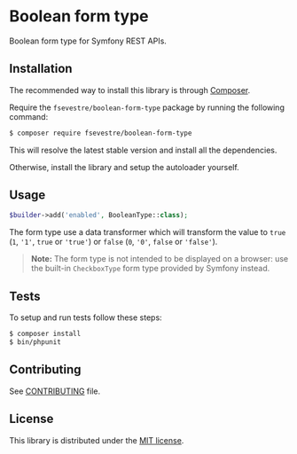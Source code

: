 Boolean form type
=================

Boolean form type for Symfony REST APIs.


Installation
------------
The recommended way to install this library is through [Composer](http://getcomposer.org/).

Require the `fsevestre/boolean-form-type` package by running the following command:

```sh
$ composer require fsevestre/boolean-form-type
```

This will resolve the latest stable version and install all the dependencies.

Otherwise, install the library and setup the autoloader yourself.


Usage
-----

```php
$builder->add('enabled', BooleanType::class);
```

The form type use a data transformer which will transform the value to `true` (`1`, `'1'`, `true` or `'true'`)
or `false` (`0`, `'0'`, `false` or `'false'`).

> **Note:** The form type is not intended to be displayed on a browser: use the built-in `CheckboxType` form type
> provided by Symfony instead.


Tests
-----

To setup and run tests follow these steps:
```sh
$ composer install
$ bin/phpunit
```


Contributing
------------
See [CONTRIBUTING](CONTRIBUTING.md) file.


License
-------
This library is distributed under the [MIT license](LICENSE).
